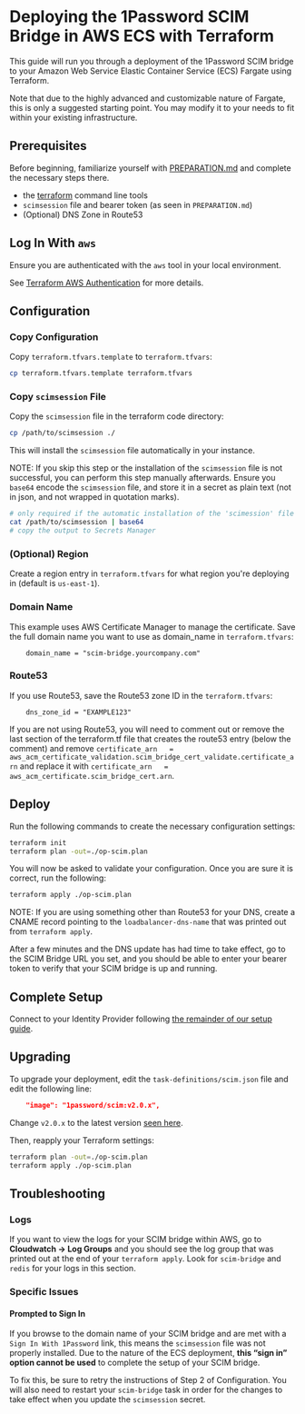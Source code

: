 # Deploying the 1Password SCIM Bridge in AWS ECS with Terraform

This guide will run you through a deployment of the 1Password SCIM bridge to your Amazon Web Service Elastic Container Service (ECS) Fargate using Terraform. 

Note that due to the highly advanced and customizable nature of Fargate, this is only a suggested starting point. You may modify it to your needs to fit within your existing infrastructure.

## Prerequisites

Before beginning, familiarize yourself with [PREPARATION.md](/PREPARATION.md) and complete the necessary steps there.

- the [terraform](https://learn.hashicorp.com/tutorials/terraform/install-cli) command line tools
- `scimsession` file and bearer token (as seen in `PREPARATION.md`)
- (Optional) DNS Zone in Route53

## Log In With `aws`

Ensure you are authenticated with the `aws` tool in your local environment.

See [Terraform AWS Authentication](https://registry.terraform.io/providers/hashicorp/aws/latest/docs#authentication) for more details.

## Configuration

### Copy Configuration

Copy `terraform.tfvars.template` to `terraform.tfvars`:

```bash
cp terraform.tfvars.template terraform.tfvars
```

### Copy `scimsession` File

Copy the `scimsession` file in the terraform code directory:

```bash
cp /path/to/scimsession ./
```

This will install the `scimsession` file automatically in your instance.

NOTE: If you skip this step or the installation of the `scimsession` file is not successful, you can perform this step manually afterwards. Ensure you `base64` encode the `scimsession` file, and store it in a secret as plain text (not in json, and not wrapped in quotation marks).

```bash
# only required if the automatic installation of the 'scimession' file is not successful
cat /path/to/scimsession | base64
# copy the output to Secrets Manager
```

### (Optional) Region

Create a region entry in `terraform.tfvars` for what region you're deploying in (default is `us-east-1`).

### Domain Name

This example uses AWS Certificate Manager to manage the certificate. Save the full domain name you want to use as domain_name in `terraform.tfvars`:

```
    domain_name = "scim-bridge.yourcompany.com"
```

### Route53 

If you use Route53, save the Route53 zone ID in the `terraform.tfvars`:

```
    dns_zone_id = "EXAMPLE123"
```

If you are not using Route53, you will need to comment out or remove the last section of the terraform.tf file that creates the route53 entry (below the comment) and remove `certificate_arn   = aws_acm_certificate_validation.scim_bridge_cert_validate.certificate_arn` and replace it with `certificate_arn   = aws_acm_certificate.scim_bridge_cert.arn`.

## Deploy

Run the following commands to create the necessary configuration settings:

```bash
terraform init
terraform plan -out=./op-scim.plan
```

You will now be asked to validate your configuration. Once you are sure it is correct, run the following:

```bash
terraform apply ./op-scim.plan
```

NOTE: If you are using something other than Route53 for your DNS, create a CNAME record pointing to the `loadbalancer-dns-name` that was printed out from `terraform apply`.

After a few minutes and the DNS update has had time to take effect, go to the SCIM Bridge URL you set, and you should be able to enter your bearer token to verify that your SCIM bridge is up and running.

## Complete Setup

Connect to your Identity Provider following [the remainder of our setup guide](https://support.1password.com/scim/#step-2-deploy-the-scim-bridge).

## Upgrading

To upgrade your deployment, edit the `task-definitions/scim.json` file and edit the following line:

```json
    "image": "1password/scim:v2.0.x",
```

Change `v2.0.x` to the latest version [seen here](https://app-updates.agilebits.com/product_history/SCIM).

Then, reapply your Terraform settings:

```bash
terraform plan -out=./op-scim.plan
terraform apply ./op-scim.plan
```

## Troubleshooting

### Logs

If you want to view the logs for your SCIM bridge within AWS, go to **Cloudwatch -> Log Groups** and you should see the log group that was printed out at the end of your `terraform apply`. Look for `scim-bridge` and `redis` for your logs in this section.

### Specific Issues

#### Prompted to Sign In

If you browse to the domain name of your SCIM bridge and are met with a `Sign In With 1Password` link, this means the `scimsession` file was not properly installed. Due to the nature of the ECS deployment, **this “sign in” option cannot be used** to complete the setup of your SCIM bridge.

To fix this, be sure to retry the instructions of Step 2 of Configuration. You will also need to restart your `scim-bridge` task in order for the changes to take effect when you update the `scimsession` secret.
